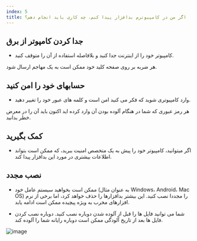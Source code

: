 ```yaml
---
index: 5
title: اگر من در کامپیوترم بدافزار پیدا کنم، چه کاری باید انجام دهم؟
---
```

## جدا کردن کامپوتر از برق

*   کامپیوتر خود را از اینترنت جدا کنید و بلافاصله استفاده از آن را متوقف کنید.

هر ضربه بر روی صفحه کلید خود ممکن است به یک مهاجم ارسال شود.

## حسابهای خود را امن کنید

*   وارد کامپیوتری شوید که فکر می کنید امن است و کلمه های عبور خود را تغییر دهید.

هر رمز عبوری که شما در هنگام آلوده بودن آن وارد کرده اید اکنون باید آن را در معرض خطر بدانید.

## کمک بگیرید

*   اگر میتوانید، کامپیوتر خود را پیش به یک متخصص امنیت ببرید، که ممکن است بتواند اطلاعات بیشتری در مورد این بدافزار پیدا کند.

## نصب مجدد

*   ممکن است بخواهید سیستم عامل خود (به عنوان مثال Windows، Android، Mac OS) را مجددا نصب کنید. این بیشتر بدافزارها را حذف خواهد کرد، اما برخی از نرم افزارهای مخرب به ویژه پیچیده ممکن است ادامه یابد.

*   شما می توانید فایل ها را قبل از آلوده شدن دوباره نصب کنید. دوباره نصب کردن فایل ها بعد از تاریخ آلودگی ممکن است دوباره رایانه شما را آلوده کند.

![image](malware5.png)